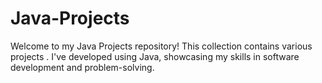 # Java-Projects
Welcome to my Java Projects repository! This collection contains various projects . I've developed using Java, showcasing my skills in software development and problem-solving. 
